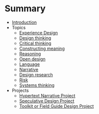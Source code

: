 # Summary

* [Introduction](README.md)
* Topics
   * [Experience Design](topics/experience_design.md)
   * [Design thinking](topics/design_thinking.md)
   * [Critical thinking](topics/critical_thinking.md)
   * [Constructing meaning](topics/constructing_meaning.md)
   * [Reasoning](topics/reasoning.md)
   * [Open design](topics/open_design.md)
   * [Language](topics/language.md)
   * [Narrative](topics/narrative.md)
   * [Design research](topics/design_research.md)
   * [Risk](topics/risk.md)
   * [Systems thinking](topics/systems_thinking.md)
* Projects
   * [Hypertext Narrative Project](projects/hypertext_narrative_project.md)
   * [Speculative Design Project](projects/speculative_design_project.md)
   * [Toolkit or Field Guide Design Project](projects/toolkit_or_field_guide_design_project.md)

